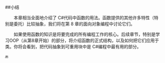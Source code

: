 ##小结

&emsp;&emsp;本章相当全面地介绍了 C#代码中函数的用法。函数提供的其他许多特性（特别是委托）比较抽象，我们将在第 8 章的面向对象编程中讨论它们。

&emsp;&emsp;如果使用函数的知识是将要完成的所有编程工作的核心。后续章节，特别是学习OOP（从第8章开始）的部分，将介绍函数的正式结构，以及如何把它们应用于类。你将会看到，把代码抽象到可重用块中是 C#编程中最有用的部分。




🔚